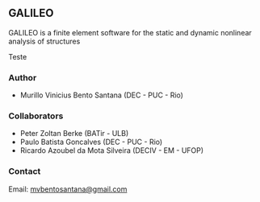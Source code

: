 ## GALILEO

GALILEO is a finite element software for the static and dynamic nonlinear analysis of structures

Teste

### Author

- Murillo Vinicius Bento Santana (DEC - PUC - Rio)

### Collaborators

- Peter Zoltan Berke (BATir - ULB)
- Paulo Batista Goncalves (DEC - PUC - Rio)
- Ricardo Azoubel da Mota Silveira (DECIV - EM - UFOP)

### Contact

Email: mvbentosantana@gmail.com
